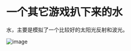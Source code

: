 ﻿# 一个其它游戏扒下来的水

水，主要是模拟了一个比较好的太阳光反射和波光。


![image](https://github.com/whisperlin/utils/blob/master/unity/Water/demo.png)

